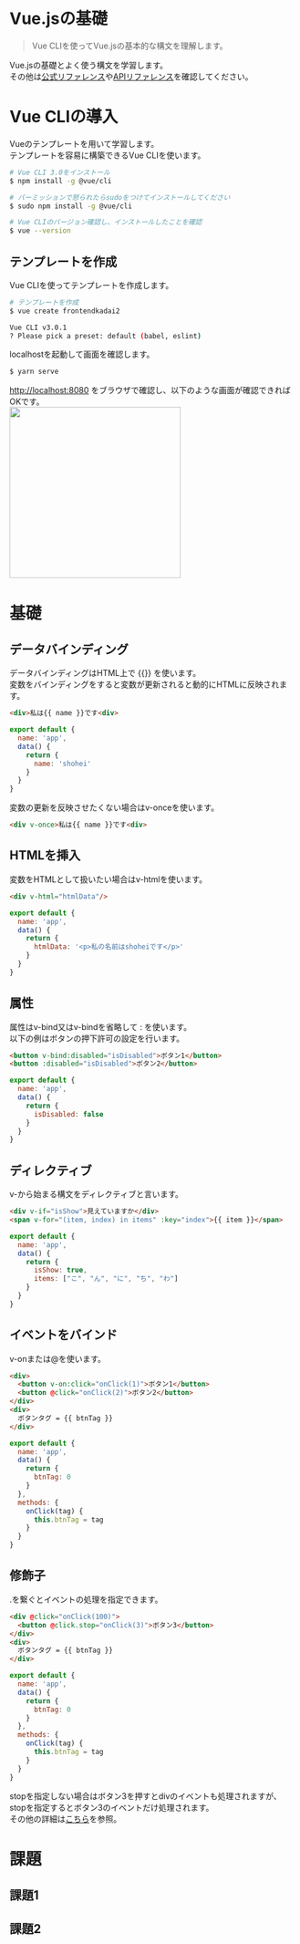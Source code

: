 # Vue.jsの基礎

> Vue CLIを使ってVue.jsの基本的な構文を理解します。

Vue.jsの基礎とよく使う構文を学習します。<br>
その他は[公式リファレンス](https://jp.vuejs.org/v2/guide/)や[APIリファレンス](https://jp.vuejs.org/v2/api/)を確認してください。<br>

# Vue CLIの導入
Vueのテンプレートを用いて学習します。<br>
テンプレートを容易に構築できるVue CLIを使います。

```bash
# Vue CLI 3.0をインストール
$ npm install -g @vue/cli

# パーミッションで怒られたらsudoをつけてインストールしてください
$ sudo npm install -g @vue/cli

# Vue CLIのバージョン確認し、インストールしたことを確認
$ vue --version
```
## テンプレートを作成
Vue CLIを使ってテンプレートを作成します。

```bash
# テンプレートを作成
$ vue create frontendkadai2

Vue CLI v3.0.1
? Please pick a preset: default (babel, eslint)
```

localhostを起動して画面を確認します。
```bash
$ yarn serve
```

[http://localhost:8080](http://localhost:8080) をブラウザで確認し、以下のような画面が確認できればOKです。<br>
<a href="https://imgur.com/S55Q23B"><img src="https://i.imgur.com/S55Q23B.png" width="300" height="300" /></a>

# 基礎
## データバインディング
データバインディングはHTML上で {{}} を使います。<br>
変数をバインディングをすると変数が更新されると動的にHTMLに反映されます。<br>
```html
<div>私は{{ name }}です<div>
```
```js
export default {
  name: 'app',
  data() {
    return {
      name: 'shohei'
    }
  }
}
```

変数の更新を反映させたくない場合はv-onceを使います。
```html
<div v-once>私は{{ name }}です<div>
```
## HTMLを挿入
変数をHTMLとして扱いたい場合はv-htmlを使います。
```html
<div v-html="htmlData"/>
```
```js
export default {
  name: 'app',
  data() {
    return {
      htmlData: '<p>私の名前はshoheiです</p>'
    }
  }
}
```
## 属性
属性はv-bind又はv-bindを省略して : を使います。<br>
以下の例はボタンの押下許可の設定を行います。<br>
```html
<button v-bind:disabled="isDisabled">ボタン1</button>
<button :disabled="isDisabled">ボタン2</button>
```
```js
export default {
  name: 'app',
  data() {
    return {
      isDisabled: false
    }
  }
}
```

## ディレクティブ
v-から始まる構文をディレクティブと言います。<br>
```html
<div v-if="isShow">見えていますか</div>
<span v-for="(item, index) in items" :key="index">{{ item }}</span>
```
```js
export default {
  name: 'app',
  data() {
    return {
      isShow: true,
      items: ["こ", "ん", "に", "ち", "わ"]
    }
  }
}
```
## イベントをバインド
v-onまたは@を使います。
```html
<div>
  <button v-on:click="onClick(1)">ボタン1</button>
  <button @click="onClick(2)">ボタン2</button>
</div>
<div>
  ボタンタグ = {{ btnTag }}
</div>
```
```js
export default {
  name: 'app',
  data() {
    return {
      btnTag: 0
    }
  },
  methods: {
    onClick(tag) {
      this.btnTag = tag
    }
  }
}
```
## 修飾子
.を繋ぐとイベントの処理を指定できます。
```html
<div @click="onClick(100)">
  <button @click.stop="onClick(3)">ボタン3</button>
</div>
<div>
  ボタンタグ = {{ btnTag }}
</div>
```
```js
export default {
  name: 'app',
  data() {
    return {
      btnTag: 0
    }
  },
  methods: {
    onClick(tag) {
      this.btnTag = tag
    }
  }
}
```
stopを指定しない場合はボタン3を押すとdivのイベントも処理されますが、stopを指定するとボタン3のイベントだけ処理されます。<br>
その他の詳細は[こちら](https://jp.vuejs.org/v2/guide/events.html)を参照。

# 課題
## 課題1

## 課題2